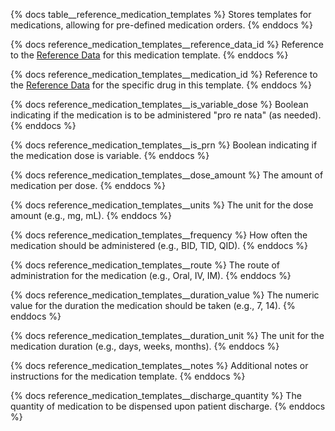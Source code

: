 {% docs table__reference_medication_templates %}
Stores templates for medications, allowing for pre-defined medication orders.
{% enddocs %}

{% docs reference_medication_templates__reference_data_id %}
Reference to the [Reference Data](#!/source/source.tamanu.tamanu.reference_data) for this medication template.
{% enddocs %}

{% docs reference_medication_templates__medication_id %}
Reference to the [Reference Data](#!/source/source.tamanu.tamanu.reference_data) for the specific drug in this template.
{% enddocs %}

{% docs reference_medication_templates__is_variable_dose %}
Boolean indicating if the medication is to be administered "pro re nata" (as needed).
{% enddocs %}

{% docs reference_medication_templates__is_prn %}
Boolean indicating if the medication dose is variable.
{% enddocs %}

{% docs reference_medication_templates__dose_amount %}
The amount of medication per dose.
{% enddocs %}

{% docs reference_medication_templates__units %}
The unit for the dose amount (e.g., mg, mL).
{% enddocs %}

{% docs reference_medication_templates__frequency %}
How often the medication should be administered (e.g., BID, TID, QID).
{% enddocs %}

{% docs reference_medication_templates__route %}
The route of administration for the medication (e.g., Oral, IV, IM).
{% enddocs %}

{% docs reference_medication_templates__duration_value %}
The numeric value for the duration the medication should be taken (e.g., 7, 14).
{% enddocs %}

{% docs reference_medication_templates__duration_unit %}
The unit for the medication duration (e.g., days, weeks, months).
{% enddocs %}

{% docs reference_medication_templates__notes %}
Additional notes or instructions for the medication template.
{% enddocs %}

{% docs reference_medication_templates__discharge_quantity %}
The quantity of medication to be dispensed upon patient discharge.
{% enddocs %}
